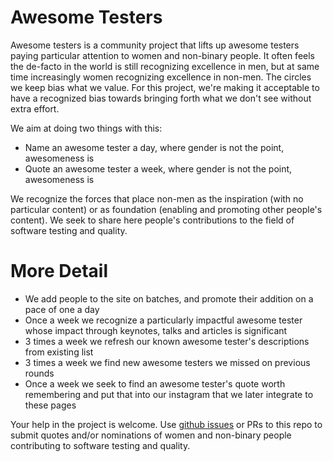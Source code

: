 # Awesome Testers

Awesome testers is a community project that lifts up awesome testers paying particular 
attention to women and non-binary people. It often feels the de-facto in the world is still 
recognizing excellence in men, but at same time increasingly women recognizing excellence in 
non-men. The circles we keep bias what we value. For this project, we're making it acceptable 
to have a recognized bias towards bringing forth what we don't see without extra effort. 

We aim at doing two things with this:

   * Name an awesome tester a day, where gender is not the point, awesomeness is
   * Quote an awesome tester a week, where gender is not the point, awesomeness is
   
We recognize the forces that place non-men as the inspiration (with no particular content) or 
as foundation (enabling and promoting other people's content). We seek to share here people's 
contributions to the field of software testing and quality. 

# More Detail

   * We add people to the site on batches, and promote their addition on a pace of one a day
   * Once a week we recognize a particularly impactful awesome tester whose impact through keynotes, 
   talks and articles is significant
   * 3 times a week we refresh our known awesome tester's descriptions from existing list
   * 3 times a week we find new awesome testers we missed on previous rounds
   * Once a week we seek to find an awesome tester's quote worth remembering and put that into our instagram 
   that we later integrate to these pages

Your help in the project is welcome. Use 
<a href="https://github.com/AwesomeTesters/awesometesters-site/issues">github issues</a> or PRs to 
this repo to submit quotes and/or nominations of women and non-binary people contributing to software testing
and quality.